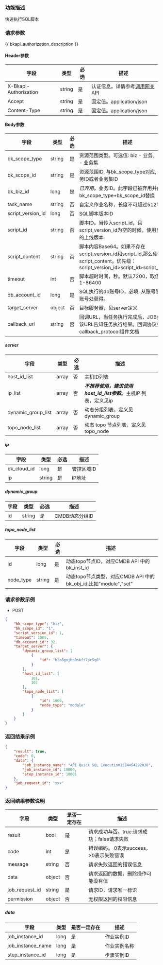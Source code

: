### 功能描述

快速执行SQL脚本

### 请求参数

{{ bkapi_authorization_description }}

#### Header参数

| 字段                    | 类型     | 必选  | 描述                                                                                                                               |
|-----------------------|--------|-----|----------------------------------------------------------------------------------------------------------------------------------|
| X-Bkapi-Authorization | string | 是   | 认证信息。详情参考[调用网关 API](https://github.com/TencentBlueKing/BKDocs/blob/master/ZH/7.0/APIGateway/apigateway/use-api/use-apigw-api.md) |
| Accept                | string | 是   | 固定值。application/json                                                                                                             |
| Content-Type          | string | 是   | 固定值。application/json                                                                                                             |

#### Body参数

| 字段                | 类型     | 必选  | 描述                                                                                                            |
|-------------------|--------|-----|---------------------------------------------------------------------------------------------------------------|
| bk_scope_type     | string | 是   | 资源范围类型。可选值: biz - 业务，biz_set - 业务集                                                                            |
| bk_scope_id       | string | 是   | 资源范围ID, 与bk_scope_type对应, 表示业务ID或者业务集ID                                                                       |
| bk_biz_id         | long   | 是   | *已弃用*。业务ID。此字段已被弃用并由字段bk_scope_type+bk_scope_id替换                                                             |
| task_name         | string | 否   | 自定义作业名称，长度不可超过512字符                                                                                           |
| script_version_id | long   | 否   | SQL脚本版本ID                                                                                                     |
| script_id         | string | 否   | 脚本ID。当传入script_id，且script_version_id为空的时候，使用当前脚本的上线版本                                                         |
| script_content    | string | 否   | 脚本内容Base64。如果不存在script_version_id和script_id,那么使用script_content。优先级：script_version_id>script_id>script_content |
| timeout           | int    | 否   | 脚本超时时间，秒。默认7200，取值范围1-86400                                                                                   |
| db_account_id     | long   | 是   | SQL执行的db账号ID，必填, 从账号管理-DB账号处获得。                                                                               |
| target_server     | object | 否   | 目标服务器，见server定义                                                                                               |
| callback_url      | string | 否   | 回调URL，当任务执行完成后，JOB会调用该URL告知任务执行结果。回调协议参考callback_protocol组件文档                                                 |

##### server

| 字段                 | 类型    | 必选  | 描述                                           |
|--------------------|-------|-----|----------------------------------------------|
| host_id_list       | array | 否   | 主机ID列表                                       |
| ip_list            | array | 否   | ***不推荐使用，建议使用host_id_list参数***。主机IP 列表，定义见ip |
| dynamic_group_list | array | 否   | 动态分组列表，定义见dynamic_group                      |
| topo_node_list     | array | 否   | 动态 topo 节点列表，定义见topo_node                    |

##### ip

| 字段          | 类型     | 必选  | 描述     |
|-------------|--------|-----|--------|
| bk_cloud_id | long   | 是   | 管控区域ID |
| ip          | string | 是   | IP地址   |

##### dynamic_group

| 字段  | 类型     | 必选  | 描述         |
|-----|--------|-----|------------|
| id  | string | 是   | CMDB动态分组ID |

##### topo_node_list

| 字段        | 类型     | 必选  | 描述                                                  |
|-----------|--------|-----|-----------------------------------------------------|
| id        | long   | 是   | 动态topo节点ID，对应CMDB API 中的 bk_inst_id                 |
| node_type | string | 是   | 动态topo节点类型，对应CMDB API 中的 bk_obj_id,比如"module","set" |

### 请求参数示例

- POST

```json
{
    "bk_scope_type": "biz",
    "bk_scope_id": "1",
    "script_version_id": 1,
    "timeout": 1000,
    "db_account_id": 32,
    "target_server": {
        "dynamic_group_list": [
            {
                "id": "blo8gojho0skft7pr5q0"
            }
        ],
        "host_id_list": [
            101,
            102
        ],
        "topo_node_list": [
            {
                "id": 1000,
                "node_type": "module"
            }
        ]
    }
}
```

### 返回结果示例

```json
{
    "result": true,
    "code": 0,
    "data": {
        "job_instance_name": "API Quick SQL Execution1524454292038",
        "job_instance_id": 10000,
        "step_instance_id": 10001
    },
    "job_request_id": "xxx"
}
```

### 返回结果参数说明

| 字段             | 类型     | 是否一定存在 | 描述                         |
|----------------|--------|--------|----------------------------|
| result         | bool   | 是      | 请求成功与否。true:请求成功；false请求失败 |
| code           | int    | 是      | 错误编码。 0表示success，>0表示失败错误  |
| message        | string | 否      | 请求失败返回的错误信息                |
| data           | object | 否      | 请求返回的数据，删除操作可能没有值          |
| job_request_id | string | 是      | 请求ID，请求唯一标识                |
| permission     | object | 否      | 无权限返回的权限信息                 |

##### data

| 字段                | 类型   | 是否一定存在 | 描述     |
|-------------------|------|--------|--------|
| job_instance_id   | long | 是      | 作业实例ID |
| job_instance_name | long | 是      | 作业实例名称 |
| step_instance_id  | long | 是      | 步骤实例ID |
